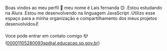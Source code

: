 Boas vindos ao meu perfil 💙
meu nome é Lais fernanda 😊
  .Estou estudando na Alura
  .Estou me desenvolvendo na linguagem JavaScript
  .Utilizo esse espaço para a minha organização e compartilhamento dos meus projetos desenvolvidos✌️

Voce pode entrar em contato comigo 📪
(00001105280093sp@al.educacao.sp.gov.br)
